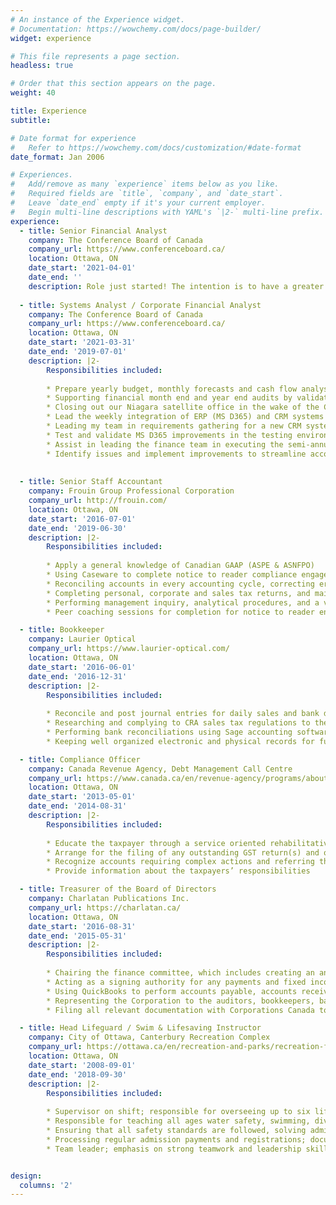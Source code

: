```yaml
---
# An instance of the Experience widget.
# Documentation: https://wowchemy.com/docs/page-builder/
widget: experience

# This file represents a page section.
headless: true

# Order that this section appears on the page.
weight: 40

title: Experience
subtitle:

# Date format for experience
#   Refer to https://wowchemy.com/docs/customization/#date-format
date_format: Jan 2006

# Experiences.
#   Add/remove as many `experience` items below as you like.
#   Required fields are `title`, `company`, and `date_start`.
#   Leave `date_end` empty if it's your current employer.
#   Begin multi-line descriptions with YAML's `|2-` multi-line prefix.
experience:
  - title: Senior Financial Analyst
    company: The Conference Board of Canada
    company_url: https://www.conferenceboard.ca/
    location: Ottawa, ON
    date_start: '2021-04-01'
    date_end: ''
    description: Role just started! The intention is to have a greater focus on project revenue management for a specific portolio while also being the lead for the implemention of our new FP&A tool 
    
  - title: Systems Analyst / Corporate Financial Analyst
    company: The Conference Board of Canada
    company_url: https://www.conferenceboard.ca/
    location: Ottawa, ON
    date_start: '2021-03-31'
    date_end: '2019-07-01'
    description: |2-
        Responsibilities included:
        
        * Prepare yearly budget, monthly forecasts and cash flow analyses for the corporate departments then following up monthly with financial reports, variance analyses and a review of KPIs; monthly risk and scenario analyses were included after the COVID-19 outbreak
        * Supporting financial month end and year end audits by validating departments’ monthly closure by creating and reviewing entries (accruals, adjustments and fixed asset depreciation) and preparing account reconciliation on a monthly basis for specific accounts
        * Closing out our Niagara satellite office in the wake of the COVID-19 economic downturn by recognizing remaining project revenues, resolving remaining liabilities, reconciling deferred revenues, writing-off remaining assets and coordinating delivery of remaining records and assets back to the Ottawa head office
        * Lead the weekly integration of ERP (MS D365) and CRM systems (iMIS) and troubleshoot integration errors
        * Leading my team in requirements gathering for a new CRM system and Financial Planning and Analysis (FP&A) tool, and currently leading the implementation for the FP&A tool
        * Test and validate MS D365 improvements in the testing environments and ensure that they have been transferred to production successfully
        * Assist in leading the finance team in executing the semi-annual MS D365 Finance & Operations ERP upgrade
        * Identify issues and implement improvements to streamline accounting processes, leading to system design changes
         
        
  - title: Senior Staff Accountant
    company: Frouin Group Professional Corporation
    company_url: http://frouin.com/
    location: Ottawa, ON
    date_start: '2016-07-01'
    date_end: '2019-06-30'
    description: |2-
        Responsibilities included:
        
        * Apply a general knowledge of Canadian GAAP (ASPE & ASNFPO)
        * Using Caseware to complete notice to reader compliance engagements, review engagements and audit engagements from start to finish
        * Reconciling accounts in every accounting cycle, correcting errors and misstatements, and following up with clients of discrepancies
        * Completing personal, corporate and sales tax returns, and maintaining and referencing the working paper files
        * Performing management inquiry, analytical procedures, and a variety of audit testing for review and audit engagements
        * Peer coaching sessions for completion for notice to reader engagements, corporate tax filing and personal tax filing

  - title: Bookkeeper
    company: Laurier Optical
    company_url: https://www.laurier-optical.com/
    location: Ottawa, ON
    date_start: '2016-06-01'
    date_end: '2016-12-31'
    description: |2-
        Responsibilities included:
        
        * Reconcile and post journal entries for daily sales and bank deposits in Sage accounting software
        * Researching and complying to CRA sales tax regulations to thereafter calculate and file HST/GST and QST returns
        * Performing bank reconciliations using Sage accounting software and following up on any discrepancies
        * Keeping well organized electronic and physical records for future financial audits

  - title: Compliance Officer
    company: Canada Revenue Agency, Debt Management Call Centre
    company_url: https://www.canada.ca/en/revenue-agency/programs/about-canada-revenue-agency-cra/internal-audit-program-evaluation/internal-audit-program-evaluation-reports-2010/debt-management-call-centre-evaluation.html
    location: Ottawa, ON
    date_start: '2013-05-01'
    date_end: '2014-08-31'
    description: |2-
        Responsibilities included:
        
        * Educate the taxpayer through a service oriented rehabilitative approach in order to obtain good filing and payment habits in the future
        * Arrange for the filing of any outstanding GST return(s) and obtain payment in full of any outstanding or anticipated balances
        * Recognize accounts requiring complex actions and referring these accounts to the appropriate Tax Services Office or National Pool
        * Provide information about the taxpayers’ responsibilities

  - title: Treasurer of the Board of Directors
    company: Charlatan Publications Inc.
    company_url: https://charlatan.ca/
    location: Ottawa, ON
    date_start: '2016-08-31'
    date_end: '2015-05-31'
    description: |2-
        Responsibilities included:
        
        * Chairing the finance committee, which includes creating an annual budget, implementing cost savings and surplus generating initiatives, and evaluating the effectiveness of internal controls
        * Acting as a signing authority for any payments and fixed income market investments
        * Using QuickBooks to perform accounts payable, accounts receivable and payroll functions, and reports to inform the Board at each meeting on finance related matters
        * Representing the Corporation to the auditors, bookkeepers, banks, lawyers and any other financial resources
        * Filing all relevant documentation with Corporations Canada to attain a Non-for-Profit Organization status; this includes making changes to the By-Laws and the Constitution then presenting them to the Board for approval

  - title: Head Lifeguard / Swim & Lifesaving Instructor 
    company: City of Ottawa, Canterbury Recreation Complex
    company_url: https://ottawa.ca/en/recreation-and-parks/recreation-facilities/facility-listing/canterbury-recreation-complex
    location: Ottawa, ON
    date_start: '2008-09-01'
    date_end: '2018-09-30'
    description: |2-
        Responsibilities included:
       
        * Supervisor on shift; responsible for overseeing up to six lifeguards or instructors
        * Responsible for teaching all ages water safety, swimming, diving, lifesaving, first aid, and aqua fitness
        * Ensuring that all safety standards are followed, solving administrative problems, addressing client concerns and complaints, and mentoring and training new inexperienced employees
        * Processing regular admission payments and registrations; documenting the float balance at the beginning and ending of each shift
        * Team leader; emphasis on strong teamwork and leadership skills in a high stress environment


design:
  columns: '2'
---
```

